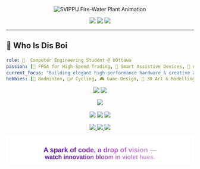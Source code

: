 <p align="center">
  <img src="https://github.com/user-attachments/assets/1fd92587-1932-49a3-98f1-c7c23fcc9312"
       alt="SVIPPU Fire-Water Plant Animation"
       width="1000"/>
</p>

<p align="center">
  <img src="https://komarev.com/ghpvc/?username=svippu&style=for-the-badge&color=7019A4&label=🌌%20PROFILE%20HITS"/>
  <img src="https://img.shields.io/badge/Focus-FPGA⚡AI🔮-9F0162?style=for-the-badge"/>
  <img src="https://img.shields.io/badge/Location-Ottawa_CA-97188A?style=for-the-badge"/>
</p>

---

## 🌌 Who Is Dis Boi
```yaml
role: 🌌  Computer Engineering Student @ UOttawa
passion: [🔮 FPGA for High-Speed Trading, 🦾 Smart Assistive Devices, 🪻 AI/ML Edge Systems]
current_focus: "Building elegant high-performance hardware & creative apps — Smart Cane 🚶‍♂️🌌  & Data Pipelines 🚀"
hobbies: [🪻 Badminton, 🚴‍♂️ Cycling, 🎮 Game Design, 🎨 3D Art & Modelling]
```
<p align="center"> <img height="180" src="https://github-readme-stats.vercel.app/api?username=svippu&show_icons=true&theme=highcontrast&title_color=FF4500&icon_color=FFD700&bg_color=0D1117&hide_border=true" /> <img height="180" src="https://github-readme-stats.vercel.app/api/top-langs/?username=svippu&layout=compact&theme=highcontrast&title_color=FF4500&bg_color=0D1117&hide_border=true" /> </p>
<p align="center"> <img src="https://skillicons.dev/icons?i=python,java,cpp,linux,aws,docker,kafka,react,matlab,mysql,git,tensorflow,arduino,blender,ps,ai,xd,figma&perline=9" /> </p> 
<p align="center"> <img src="https://img.shields.io/badge/3ds%20Max-7019A4?logo=autodesk&logoColor=white&style=for-the-badge"/> <img src="https://img.shields.io/badge/SketchUp-97188A?logo=sketchup&logoColor=white&style=for-the-badge"/> <img src="https://img.shields.io/badge/Blender-B559C3?logo=blender&logoColor=white&style=for-the-badge"/> 
</p>  <p align="center"> <a href="https://linkedin.com/in/svippu"> <img src="https://img.shields.io/badge/LinkedIn-Connect-7019A4?style=for-the-badge&logo=linkedin"/> </a> <a href="mailto:svippu@example.com"> <img src="https://img.shields.io/badge/Email-Say Hi-9F0162?style=for-the-badge&logo=gmail"/> </a> <a href="https://svippu.github.io"> <img src="https://img.shields.io/badge/Portfolio-Explore-97188A?style=for-the-badge&logo=firefox"/> </a> </p> 
<p align="center">
  <img src="https://raw.githubusercontent.com/svippu/svippu/main/assets/text1.svg"
       alt="A spark of code, a drop of vision — watch innovation bloom in violet hues."
       width="1000"/>
</p>










